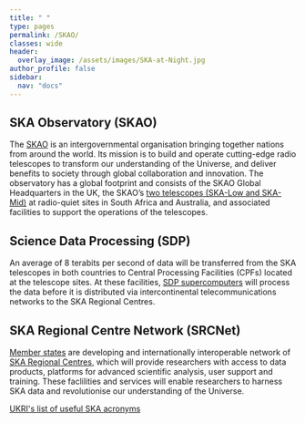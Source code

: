 ```yaml
---
title: " "
type: pages
permalink: /SKAO/
classes: wide
header:
  overlay_image: /assets/images/SKA-at-Night.jpg
author_profile: false
sidebar: 
  nav: "docs"
---
```

## SKA Observatory (SKAO) ##
The [SKAO](https://www.skao.int/) is an intergovernmental organisation bringing together nations from around the world. Its mission is to build and operate cutting-edge radio telescopes to transform our understanding of the Universe, and deliver benefits to society through global collaboration and innovation. The observatory has a global footprint and consists of the SKAO Global Headquarters in the UK, the SKAO’s [two telescopes (SKA-Low and SKA-Mid)](https://www.skao.int/en/explore/telescopes) at radio-quiet sites in South Africa and Australia, and associated facilities to support the operations of the telescopes.
## Science Data Processing (SDP) ##
An average of 8 terabits per second of data will be transferred from the SKA telescopes in both countries to Central Processing Facilities (CPFs) located at the telescope sites. At these facilities, [SDP supercomputers](https://www.skao.int/en/explore/big-data) will process the data before it is distributed via intercontinental telecommunications networks to the SKA Regional Centres.
## SKA Regional Centre Network (SRCNet) ## 
[Member states](https://www.skao.int/en/partners/skao-members) are developing and internationally interoperable network of [SKA Regional Centres](https://www.skao.int/en/explore/big-data/362/ska-regional-centres), which will provide researchers with access to data products, platforms for advanced scientific analysis, user support and training. These faclilities and services will enable researchers to harness SKA data and revolutionise our understanding of the Universe. 

[UKRI's list of useful SKA acronyms](https://www.ukri.org/publications/useful-ska-acronyms/)

